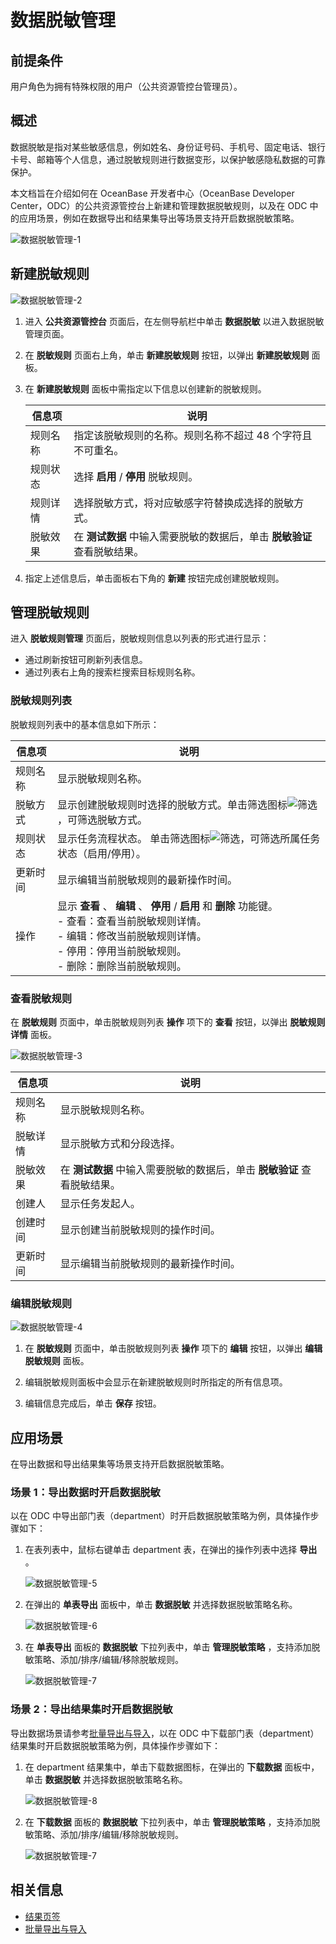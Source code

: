 数据脱敏管理 
=======================

**前提条件** 
-------------------------

用户角色为拥有特殊权限的用户（公共资源管控台管理员）。

**概述** 
-----------------------

数据脱敏是指对某些敏感信息，例如姓名、身份证号码、手机号、固定电话、银行卡号、邮箱等个人信息，通过脱敏规则进行数据变形，以保护敏感隐私数据的可靠保护。

本文档旨在介绍如何在 OceanBase 开发者中心（OceanBase Developer Center，ODC）的公共资源管控台上新建和管理数据脱敏规则，以及在 ODC 中的应用场景，例如在数据导出和结果集导出等场景支持开启数据脱敏策略。 

![数据脱敏管理-1](https://obbusiness-private.oss-cn-shanghai.aliyuncs.com/doc/img/odc/340/%E6%95%B0%E6%8D%AE%E8%84%B1%E6%95%8F%E7%AE%A1%E7%90%86-1.png)

**新建脱敏规则** 
---------------------------

![数据脱敏管理-2](https://obbusiness-private.oss-cn-shanghai.aliyuncs.com/doc/img/odc/340/%E6%95%B0%E6%8D%AE%E8%84%B1%E6%95%8F%E7%AE%A1%E7%90%86-2.png)

1. 进入 **公共资源管控台** 页面后，在左侧导航栏中单击 **数据脱敏** 以进入数据脱敏管理页面。

2. 在 **脱敏规则** 页面右上角，单击 **新建脱敏规则** 按钮，以弹出 **新建脱敏规则** 面板。

3. 在 **新建脱敏规则** 面板中需指定以下信息以创建新的脱敏规则。

   | **信息项** | **说明**                                           |
   |---------|--------------------------------------------------|
   | 规则名称    | 指定该脱敏规则的名称。规则名称不超过 48 个字符且不可重名。 |
   | 规则状态    | 选择 **启用** / **停用**  脱敏规则。                        |
   | 规则详情    | 选择脱敏方式，将对应敏感字符替换成选择的脱敏方式。                        |
   | 脱敏效果    | 在 **测试数据**  中输入需要脱敏的数据后，单击 **脱敏验证**  查看脱敏结果。     |

4. 指定上述信息后，单击面板右下角的 **新建** 按钮完成创建脱敏规则。


**管理脱敏规则** 
---------------------------

进入 **脱敏规则管理** 页面后，脱敏规则信息以列表的形式进行显示：

* 通过刷新按钮可刷新列表信息。
* 通过列表右上角的搜索栏搜索目标规则名称。


### **脱敏规则列表** 

脱敏规则列表中的基本信息如下所示：

| **信息项** | **说明**                                                                      |
|---------|--------------------------------------------------------------------------------------------------------------------------------------------------------------------------------------------------------------------------------------------------------------------------------------------------------|
| 规则名称    | 显示脱敏规则名称。                                                                                                                                                                                                                                                                                              |
| 脱敏方式    | 显示创建脱敏规则时选择的脱敏方式。单击筛选图标![筛选](https://help-static-aliyun-doc.aliyuncs.com/assets/img/zh-CN/0583667361/p352180.jpg)，可筛选脱敏方式。                                                                                                                                                                                                                          |
| 规则状态    | 显示任务流程状态。 单击筛选图标![筛选](https://help-static-aliyun-doc.aliyuncs.com/assets/img/zh-CN/0583667361/p352180.jpg)，可筛选所属任务状态（启用/停用）。                                                                                                                                                                                                                         |
| 更新时间    | 显示编辑当前脱敏规则的最新操作时间。                                                                                                                                                                                                                                                                                     |
| 操作      | 显示 **查看** 、 **编辑** 、 **停用** / **启用**  和 **删除**  功能键。<br> - 查看：查看当前脱敏规则详情。 <br> - 编辑：修改当前脱敏规则详情。  <br> - 停用：停用当前脱敏规则。 <br> - 删除：删除当前脱敏规则。 |

### **查看脱敏规则** 

在 **脱敏规则** 页面中，单击脱敏规则列表 **操作** 项下的 **查看** 按钮，以弹出 **脱敏规则详情** 面板。

![数据脱敏管理-3](https://obbusiness-private.oss-cn-shanghai.aliyuncs.com/doc/img/odc/340/%E6%95%B0%E6%8D%AE%E8%84%B1%E6%95%8F%E7%AE%A1%E7%90%86-3.png)

| **信息项** | **说明**                                       |
|---------|----------------------------------------------|
| 规则名称    | 显示脱敏规则名称。                                    |
| 脱敏详情    | 显示脱敏方式和分段选择。                                 |
| 脱敏效果    | 在 **测试数据**  中输入需要脱敏的数据后，单击 **脱敏验证**  查看脱敏结果。 |
| 创建人     | 显示任务发起人。                                     |
| 创建时间    | 显示创建当前脱敏规则的操作时间。                             |
| 更新时间    | 显示编辑当前脱敏规则的最新操作时间。                           |



### **编辑脱敏规则** 

![数据脱敏管理-4](https://obbusiness-private.oss-cn-shanghai.aliyuncs.com/doc/img/odc/340/%E6%95%B0%E6%8D%AE%E8%84%B1%E6%95%8F%E7%AE%A1%E7%90%86-4.png)

1. 在 **脱敏规则** 页面中，单击脱敏规则列表 **操作** 项下的 **编辑** 按钮，以弹出 **编辑脱敏规则** 面板。

2. 编辑脱敏规则面板中会显示在新建脱敏规则时所指定的所有信息项。

3. 编辑信息完成后，单击 **保存** 按钮。

**应用场景**
-------------------------

在导出数据和导出结果集等场景支持开启数据脱敏策略。

### **场景 1：导出数据时开启数据脱敏** 

以在 ODC 中导出部门表（department）时开启数据脱敏策略为例，具体操作步骤如下：

1. 在表列表中，鼠标右键单击 department 表，在弹出的操作列表中选择 **导出** 。

   ![数据脱敏管理-5](https://obbusiness-private.oss-cn-shanghai.aliyuncs.com/doc/img/odc/340/%E6%95%B0%E6%8D%AE%E8%84%B1%E6%95%8F%E7%AE%A1%E7%90%86-5.png)

2. 在弹出的 **单表导出** 面板中，单击 **数据脱敏** 并选择数据脱敏策略名称。

   ![数据脱敏管理-6](https://obbusiness-private.oss-cn-shanghai.aliyuncs.com/doc/img/odc/340/%E6%95%B0%E6%8D%AE%E8%84%B1%E6%95%8F%E7%AE%A1%E7%90%86-6.png)

3. 在 **单表导出** 面板的 **数据脱敏** 下拉列表中，单击 **管理脱敏策略** ，支持添加脱敏策略、添加/排序/编辑/移除脱敏规则。

   ![数据脱敏管理-7](https://obbusiness-private.oss-cn-shanghai.aliyuncs.com/doc/img/odc/340/%E6%95%B0%E6%8D%AE%E8%84%B1%E6%95%8F%E7%AE%A1%E7%90%86-7.png)

### **场景 2：导出结果集时开启数据脱敏** 

导出数据场景请参考[批量导出与导入](../6.web-odc-use-tools/1.web-odc-data-export-and-import/3.web-odc-batch-export-and-import.md)，以在 ODC 中下载部门表（department）结果集时开启数据脱敏策略为例，具体操作步骤如下：

1. 在 department 结果集中，单击下载数据图标，在弹出的 **下载数据** 面板中，单击 **数据脱敏** 并选择数据脱敏策略名称。

   ![数据脱敏管理-8](https://obbusiness-private.oss-cn-shanghai.aliyuncs.com/doc/img/odc/340/%E6%95%B0%E6%8D%AE%E8%84%B1%E6%95%8F%E7%AE%A1%E7%90%86-8.png)

2. 在 **下载数据** 面板的 **数据脱敏** 下拉列表中，单击 **管理脱敏策略** ，支持添加脱敏策略、添加/排序/编辑/移除脱敏规则。

   ![数据脱敏管理-7](https://obbusiness-private.oss-cn-shanghai.aliyuncs.com/doc/img/odc/340/%E6%95%B0%E6%8D%AE%E8%84%B1%E6%95%8F%E7%AE%A1%E7%90%86-7.png)

**相关信息** 
-------------------------

* [结果页签](../5.web-odc-use-workspace/2.web-odc-sql-window.md)
* [批量导出与导入](../6.web-odc-use-tools/1.web-odc-data-export-and-import/3.web-odc-batch-export-and-import.md)
